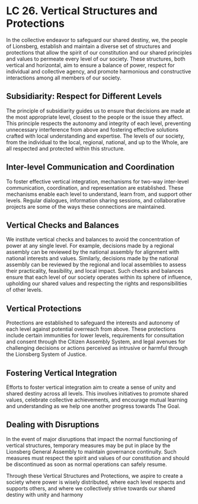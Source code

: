 # LC 26. Vertical Structures and Protections

In the collective endeavor to safeguard our shared destiny, we, the people of Lionsberg, establish and maintain a diverse set of structures and protections that allow the spirit of our constitution and our shared principles and values to permeate every level of our society. These structures, both vertical and horizontal, aim to ensure a balance of power, respect for individual and collective agency, and promote harmonious and constructive interactions among all members of our society.

## Subsidiarity: Respect for Different Levels

The principle of subsidiarity guides us to ensure that decisions are made at the most appropriate level, closest to the people or the issue they affect. This principle respects the autonomy and integrity of each level, preventing unnecessary interference from above and fostering effective solutions crafted with local understanding and expertise. The levels of our society, from the individual to the local, regional, national, and up to the Whole, are all respected and protected within this structure.

## Inter-level Communication and Coordination

To foster effective vertical integration, mechanisms for two-way inter-level communication, coordination, and representation are established. These mechanisms enable each level to understand, learn from, and support other levels. Regular dialogues, information sharing sessions, and collaborative projects are some of the ways these connections are maintained.

## Vertical Checks and Balances

We institute vertical checks and balances to avoid the concentration of power at any single level. For example, decisions made by a regional assembly can be reviewed by the national assembly for alignment with national interests and values. Similarly, decisions made by the national assembly can be reviewed by the regional and local assemblies to assess their practicality, feasibility, and local impact. Such checks and balances ensure that each level of our society operates within its sphere of influence, upholding our shared values and respecting the rights and responsibilities of other levels.

## Vertical Protections

Protections are established to safeguard the interests and autonomy of each level against potential overreach from above. These protections include certain immunities for lower levels, requirements for consultation and consent through the Citizen Assembly System, and legal avenues for challenging decisions or actions perceived as intrusive or harmful through the Lionsberg System of Justice. 

## Fostering Vertical Integration

Efforts to foster vertical integration aim to create a sense of unity and shared destiny across all levels. This involves initiatives to promote shared values, celebrate collective achievements, and encourage mutual learning and understanding as we help one another progress towards The Goal. 

## Dealing with Disruptions

In the event of major disruptions that impact the normal functioning of vertical structures, temporary measures may be put in place by the Lionsberg General Assembly to maintain governance continuity. Such measures must respect the spirit and values of our constitution and should be discontinued as soon as normal operations can safely resume.

Through these Vertical Structures and Protections, we aspire to create a society where power is wisely distributed, where each level respects and supports others, and where we collectively strive towards our shared destiny with unity and harmony